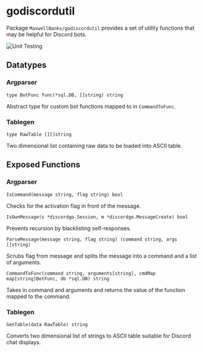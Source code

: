# godiscordutil

Package `MaxwellBanks/godiscordutil` provides a set of utility functions that may be helpful for Discord bots. 

![Unit Testing](https:/github.com/MaxwellBanks/godiscordutil/actions/workflows/push.yml/badge.svg)

## Datatypes
### Argparser
```
type BotFunc func(*sql.DB, []string) string
```
Abstract type for custom bot functions mapped to in `CommandToFunc`.
### Tablegen
```
type RawTable [][]string
```
Two dimensional list containing raw data to be loaded into ASCII table.

## Exposed Functions
### Argparser 
```
IsCommand(message string, flag string) bool
```
Checks for the activation flag in front of the message.

```
IsOwnMessage(s *discordgo.Session, m *discordgo.MessageCreate) bool
```
Prevents recursion by blacklisting self-responses.

```
ParseMessage(message string, flag string) (command string, args []string)
```
Scrubs flag from message and splits the message into a command and a list of arguments.

```
CommandToFunc(command string, arguments[string], cmdMap map[string]BotFunc, db *sql.DB) string
```
Takes in command and arguments and returns the value of the function mapped to the command.
### Tablegen
```
GenTable(data RawTable) string
```
Converts two dimensional list of strings to ASCII table suitable for Discord chat displays.
